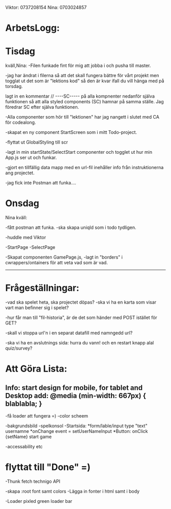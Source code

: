 Viktor: 0737208154
Nina: 0703024857

# ArbetsLogg:
# Tisdag 
kväll,Nina:
-Filen funkade fint för mig att jobba i och pusha till master.

-jag har ändrat i filerna så att det skall fungera bättre för vårt projekt men togglat ut det som är "lektions kod" så den är kvar ifall du vill hänga med på torsdag.

lagt in en kommentar // ----SC----- på alla kompnenter nedanför själva funktionen så att alla styled components (SC) hamnar på samma ställe. Jag föredrar SC efter själva funktionen.

-Alla componenter som hör till "lektionen" har jag nangett i slutet med CA för codealong.

-skapat en ny component StartScreen som i mitt Todo-project.

-flyttat ut GlobalStyling till scr

-lagt  in min startState/SelectStart componenter och togglet ut hur min App.js ser ut och funkar.

-gjort en tillfällig data mapp med en url-fil inehåller info från instruktionerna ang projectet.

-jag fick inte Postman att funka....

# Onsdag
Nina kväll:

-fått postman att funka.
-ska skapa uniqId som i todo tydligen.

-huddle med Viktor 

-StartPage
-SelectPage

-Skapat componenten GamePage.js, 
-lagt in "borders" i cwrappers/ontainers för att veta vad som är vad.




--------------------------------------------
# Frågeställningar:
-vad ska spelet heta, ska projectet döpas?
-ska vi ha en karta som visar vart man befinner sig i spelet?

-hur får man till "fil-historia", är de det som händer med POST istället för GET?

-skall vi stoppa url'n i en separat datafill med namngedd url?

-ska vi ha en avslutnings sida: hurra du vann! och en restart knapp alal quiz/survey?

# Att Göra Lista:
Info:
start design for mobile,
for tablet and Desktop add:
@media (min-width: 667px) {
    blablabla;
    }
-------------------------------
-få loader att fungera =)
-color scheem

-bakgrundsbild
-spelkonsol
-Startsida: 
  *form/lable/input type "text" usernamne
  *onChange event = setUserNameInput
  *Button: onClick {setName} start game

-accessability etc

# flyttat till "Done" =)
-Thunk fetch technigo API 

-skapa :root font samt colors
-Lägga in fonter i html samt i body

-Loader pixled green loader bar



